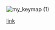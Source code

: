 ![my_keymap (1)](https://github.com/user-attachments/assets/d9975d03-b20b-4ba3-89e9-6644c860821c)

[link]([https://caksoylar.github.io/keymap-drawer?keymap_yaml=H4sIAAAAAAAC_7WW63LSQBTHv_cp1lFBLbUUeqFxnDE3AjaQmEtbrzElW9ohbZxk0UGG1_BtfBmfRDjnAJmWsZQiH_6_k2TPOf_dbHaIw0HSFxIb_rzqBT0-OEvCNJJYN06-81p5tBGHA55m0gZjET8P-7GYhFusvoOoIKqIXcQeYh9xgKghDim9DCy-LiJ3iBVilbhL3CPuEw-INeIhsUzcQnqyAnwHeoK9QW1QfPoW1AT1Qd-DvgL9hBULIgp41sG6MqgD6mInUAO0BdoG1UGboBZWGv-woduoY9oH0FNQFVQDPcZxquegOVM2PXID7yUQEZUyfGzhTEc4s-JHoA3MK-H4l6DbN0Zehd3LDo62WmjcNrQ2BT4umd5Gb4pro9XhePdoulliFxKLkx88HeGynItNVcSbpl732NTVwpuTAo7u3SpgyyqamIzGVbFO0A15cZpGwyN7DIxCPm5RxWkyMj8JKcV2dFzVtn5Kqfig5XvY7dgyp3mTkPLondmy7-rjerp8NPP-59fvEhODb1xiIg2vs1E-YT24u02B-IL4dWE1-iyKH4mfi7mN7prqkpN6ghdP8erLgk4B6DPQ5_hAuueMHhHfEB8vmf_vJ3SKwWYTSbcb89GD6i318ofE0YOnsNomGeKdCx5H_2O267ULpxB9wh5TTWf9n9Na4RjK-KxqzmN5Hjf8eTw-hGaxZxn3bVY4SxIRJ2HE03xfLddXy_XVcn3nsV6vr96wWMgGWZDyjIvZDdGPLpOgfx0nnd5SNUVQycXV9byIm8Zu7fc7TZVzMf0XsXyP-a6ysrO_1gGHNloJAAA%3D](https://caksoylar.github.io/keymap-drawer?keymap_yaml=H4sIAAAAAAAC_72V7XKaUBCG_-cqTqettI1pjObD0OlMERBtUCgfSfpJUYjJiCEDh2as4230bnozvZLq7gZJ4g9r0_rjfZbD2d0X2DNG_jjOuMgm30dDbxiOe7GfBCIbRPG3sF6ZbkT-OExScYOxIDzzs4jPwy3W3EFUETXELmIPsY84QNQRh5ReAQqvBeQOsUqsEXeJe8R94gGxTjwkVohbSEdqAN-BnmBvUBMU774F1UFd0Pegr0A_YcUSD7ww7WNdCdQCtbETqAbaAe2CqqBtUAMrzX7Y0G41Me0D6CmoDKqAHuM-2bHQnC7pmKBrLpaczD6dUEoGPS8beCn3eZZ6I7-fxEKZnYts5A8u-lM0e5Nr5eWOQFvoqoymXoJu487c4MJqy-jgI5ma0qXAxZepdtF1wzbl3Jyi6uAkiq_DBJ3IPNq0z_hm_jT3FuaJlurcTbRNScbmukp2FOMEXZAHq621nFvmIR-HtmG1GZmeh5RiWiq-5656iqkm3ui4DnY7NvSbvHlIefQVTcm11Vk9VToqLv9LlIgviF-X7qIjIHwkfhYKQ7208BO8eIpXX5bs8ECfgT7HG-Idb33_KvWu4yS4vf6I-Ib4-GFexYQ4XXZ3Pka_fvwsMz6-CkXGE_8yna5aeoJJ52EUTP_eKhxEmkKHybr1v2ZlTVhaY3bc2otYWsQtdxHPzlEeO4b2x5Pci2MexX4QJsW-SqGvUuirFPouYrXZXL-hUErHqZeEacjzBZ4FF7GXXUZxf7hSTe5VC3HtoefonsUVTVUKMf3BGq7DXLux9mz8BmaO-DovCAAA))
